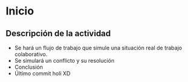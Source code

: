 # Inicio

## Descripción de la actividad
* Se hará un flujo de trabajo que simule una situación real de trabajo colaborativo.
* Se simulará un conflicto y su resolución
* Conclusión
* Último commit
holi XD

